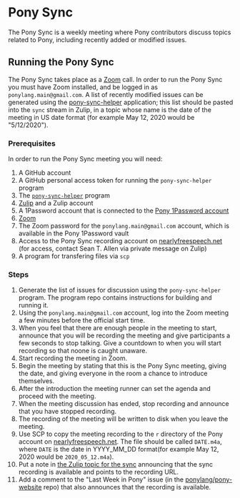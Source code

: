 # Pony Sync

The Pony Sync is a weekly meeting where Pony contributors discuss topics related to Pony, including recently added or modified issues.

## Running the Pony Sync

The Pony Sync takes place as a [Zoom](https://zoom.us) call. In order to run the Pony Sync you must have Zoom installed, and be logged in as `ponylang.main@gmail.com`. A list of recently modified issues can be generated using the [pony-sync-helper](https://github.com/ponylang/pony-sync-helper) application; this list should be pasted into the `sync` stream in Zulip, in a topic whose name is the date of the meeting in US date format (for example May 12, 2020 would be "5/12/2020").

### Prerequisites

In order to run the Pony Sync meeting you will need:

1. A GitHub account
2. A GitHub personal access token for running the `pony-sync-helper` program
3. The [`pony-sync-helper`](https://github.com/ponylang/pony-sync-helper) program
4. [Zulip](https://zulipchat.com/) and a Zulip account
5. A 1Password account that is connected to the [Pony 1Password account](https://ponylangcoreteam.1password.com/signin)
6. [Zoom](https://zoom.us)
7. The Zoom password for the `ponylang.main@gmail.com` account, which is available in the Pony 1Password vault
8. Access to the Pony Sync recording account on [nearlyfreespeech.net](https://nearlyfreespeech.net) (for access, contact Sean T. Allen via private message on Zulip)
9. A program for transfering files via `scp`

### Steps

1. Generate the list of issues for discussion using the `pony-sync-helper` program. The program repo contains instructions for building and running it.
2. Using the `ponylang.main@gmail.com` account, log into the Zoom meeting a few minutes before the official start time.
3. When you feel that there are enough people in the meeting to start, announce that you will be recording the meeting and give participants a few seconds to stop talking. Give a countdown to when you will start recording so that noone is caught unaware.
4. Start recording the meeting in Zoom.
5. Begin the meeting by stating that this is the Pony Sync meeting, giving the date, and giving everyone in the room a chance to introduce themselves.
6. After the introduction the meeting runner can set the agenda and proceed with the meeting.
7. When the meeting discussion has ended, stop recording and announce that you have stopped recording.
8. The recording of the meeting will be written to disk when you leave the meeting.
9. Use SCP to copy the meeting recording to the `r` directory of the Pony account on [nearlyfreespeech.net](https://nearlyfreespeech.net). The file should be called `DATE.m4a`, where `DATE` is the date in YYYY\_MM\_DD format(for example May 12, 2020 would be `2020_05_12.m4a`).
10. Put a note in [the Zulip topic for the sync](https://ponylang.zulipchat.com/#narrow/stream/190591-sync) announcing that the sync recording is available and points to the recording URL.
11. Add a comment to the "Last Week in Pony" issue (in the [ponylang/pony-website](https://github.com/ponylang/pony-website) repo) that also announces that the recording is available.
